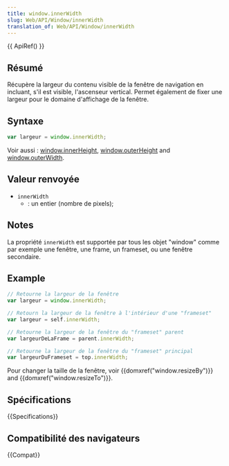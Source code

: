 ```yaml
---
title: window.innerWidth
slug: Web/API/Window/innerWidth
translation_of: Web/API/Window/innerWidth
---
```


{{ ApiRef() }}

## Résumé

Récupère la largeur du contenu visible de la fenêtre de navigation en incluant, s'il est visible, l'ascenseur vertical.
Permet également de fixer une largeur pour le domaine d'affichage de la fenêtre.

## Syntaxe

```js
var largeur = window.innerWidth;
```

Voir aussi&nbsp;: [window.innerHeight](/fr/docs/Web/API/Window/innerHeight), [window.outerHeight](/fr/docs/Web/API/Window/outerHeight) and [window.outerWidth](/fr/docs/Web/API/Window/outerWidth).

## Valeur renvoyée

- `innerWidth`
  - : un entier (nombre de pixels);

## Notes

La propriété `innerWidth` est supportée par tous les objet "window" comme par exemple une fenêtre, une frame, un frameset, ou une fenêtre secondaire.

## Example

```js
// Retourne la largeur de la fenêtre
var largeur = window.innerWidth;

// Retourn la largeur de la fenêtre à l'intérieur d'une "frameset"
var largeur = self.innerWidth;

// Retourne la largeur de la fenêtre du "frameset" parent
var largeurDeLaFrame = parent.innerWidth;

// Retourne la largeur de la fenêtre du "frameset" principal
var largeurDuFrameset = top.innerWidth;
```

Pour changer la taille de la fenêtre, voir {{domxref("window.resizeBy")}} and {{domxref("window.resizeTo")}}.

## Spécifications

{{Specifications}}

## Compatibilité des navigateurs

{{Compat}}
